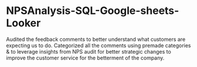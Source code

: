 # NPSAnalysis-SQL-Google-sheets-Looker
Audited the feedback comments to better understand what customers are expecting us to do. Categorized all the comments using premade categories &amp; to leverage insights from NPS audit for better strategic changes to improve the customer service for the betterment of the company.
